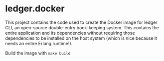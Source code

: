# ledger.docker

This project contains the code used to create the Docker image for
ledger CLI, an open-source double-entry book-keeping system.  This contains
the entire application and its dependencies without requiring those
dependencies to be installed on the host system (which is nice because it
needs an entire Erlang runtime!).

Build the image with `make build`

